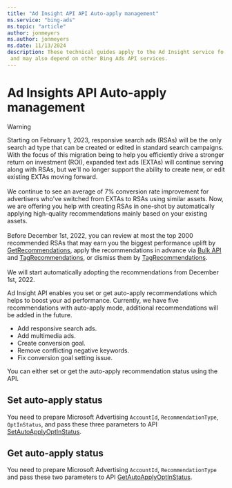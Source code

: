 ```yaml
---
title: "Ad Insight API API Auto-apply management"
ms.service: "bing-ads"
ms.topic: "article"
author: jonmeyers
ms.author: jonmeyers
ms.date: 11/13/2024
description: These technical guides apply to the Ad Insight service fo auto apply management
 and may also depend on other Bing Ads API services.
---
```

# Ad Insights API Auto-apply management

> [!WARNING]
> Starting on February 1, 2023, responsive search ads (RSAs) will be the only search ad type that can be created or edited in standard search campaigns. With the focus of this migration being to help you efficiently drive a stronger return on investment (ROI), expanded text ads (EXTAs) will continue serving along with RSAs, but we'll no longer support the ability to create new, or edit existing EXTAs moving forward.<br/><br/>We continue to see an average of 7% conversion rate improvement for advertisers who've switched from EXTAs to RSAs using similar assets. Now, we are offering you help with creating RSAs in one-shot by automatically applying high-quality recommendations mainly based on your existing assets.<br/><br/>Before December 1st, 2022, you can review at most the top 2000 recommended RSAs that may earn you the biggest performance uplift by [GetRecommendations](../ad-insight-service/getrecommendations.md), apply the recommendations in advance via [Bulk API](../bulk-service/responsive-search-ad.md) and [TagRecommendations](../ad-insight-service/tagrecommendations.md), or dismiss them by [TagRecommendations](../ad-insight-service/tagrecommendations.md).<br/><br/>We will start automatically adopting the recommendations from December 1st, 2022.  

Ad Insight API enables you set or get auto-apply recommendations which helps to boost your ad performance. Currently, we have five recommendations with auto-apply mode, additional recommendations will be added in the future.

- Add responsive search ads.
- Add multimedia ads.
- Create conversion goal.
- Remove conflicting negative keywords.
- Fix conversion goal setting issue.

You can either set or get the auto-apply recommendation status using the API.

## Set auto-apply status

You need to prepare Microsoft Advertising `AccountId`, `RecommendationType`, `OptInStatus`, and pass these three parameters to API [SetAutoApplyOptInStatus](../ad-insight-service/setautoapplyoptinstatus.md).

## Get auto-apply status

You need to prepare Microsoft Advertising `AccountId`, `RecommendationType` and pass these two parameters to API [GetAutoApplyOptInStatus](../ad-insight-service/getautoapplyoptinstatus.md).
